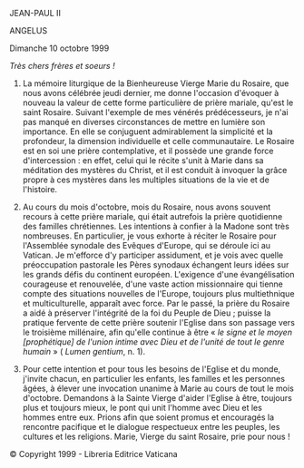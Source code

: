 JEAN-PAUL II

ANGELUS

Dimanche 10 octobre 1999

*Très chers frères et soeurs !*

1. La mémoire liturgique de la Bienheureuse Vierge Marie du Rosaire, que nous avons célébrée jeudi dernier, me donne l'occasion d'évoquer à nouveau la valeur de cette forme particulière de prière mariale, qu'est le saint Rosaire. Suivant l'exemple de mes vénérés prédécesseurs, je n'ai pas manqué en diverses circonstances de mettre en lumière son importance. En elle se conjuguent admirablement la simplicité et la profondeur, la dimension individuelle et celle communautaire. Le Rosaire est en soi une prière contemplative, et il possède une grande force d'intercession : en effet, celui qui le récite s'unit à Marie dans sa méditation des mystères du Christ, et il est conduit à invoquer la grâce propre à ces mystères dans les multiples situations de la vie et de l'histoire.

2. Au cours du mois d'octobre, mois du Rosaire, nous avons souvent recours à cette prière mariale, qui était autrefois la prière quotidienne des familles chrétiennes. Les intentions à confier à la Madone sont très nombreuses. En particulier, je vous exhorte à réciter le Rosaire pour l'Assemblée synodale des Evêques d'Europe, qui se déroule ici au Vatican. Je m'efforce d'y participer assidument, et je vois avec quelle préoccupation pastorale les Pères synodaux échangent leurs idées sur les grands défis du continent européen. L'exigence d'une évangélisation courageuse et renouvelée, d'une vaste action missionnaire qui tienne compte des situations nouvelles de l'Europe, toujours plus multiethnique et multiculturelle, apparaît avec force. Par le passé, la prière du Rosaire a aidé à préserver l'intégrité de la foi du Peuple de Dieu ; puisse la pratique fervente de cette prière soutenir l'Eglise dans son passage vers le troisième millénaire, afin qu'elle continue à être « *le signe et le moyen [prophétique] de l'union intime avec Dieu et de l'unité de tout le genre humain* » ( *Lumen gentium*, n. 1).

3. Pour cette intention et pour tous les besoins de l'Eglise et du monde, j'invite chacun, en particulier les enfants, les familles et les personnes âgées, à élever une invocation unanime à Marie au cours de tout le mois d'octobre. Demandons à la Sainte Vierge d'aider l'Eglise à être, toujours plus et toujours mieux, le pont qui unit l'homme avec Dieu et les hommes entre eux. Prions afin que soient promus et encouragés la rencontre pacifique et le dialogue respectueux entre les peuples, les cultures et les religions. Marie, Vierge du saint Rosaire, prie pour nous !

© Copyright 1999 - Libreria Editrice Vaticana